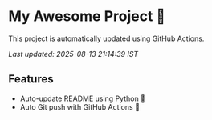 # My Awesome Project 🚀

This project is automatically updated using GitHub Actions.

_Last updated: 2025-08-13 21:14:39 IST_

## Features
- Auto-update README using Python 🐍
- Auto Git push with GitHub Actions 🤖
